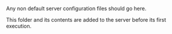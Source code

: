 Any non default server configuration files should go here.

This folder and its contents are added to the server before its first execution.
